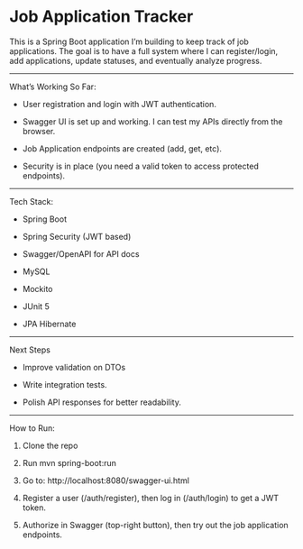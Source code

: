# Job Application Tracker


This is a Spring Boot application I’m building to keep track of job applications. The goal is to have a full system where I can register/login, add applications, update statuses, and eventually analyze progress.

---

What’s Working So Far:

* User registration and login with JWT authentication.

* Swagger UI is set up and working. I can test my APIs directly from the browser.

* Job Application endpoints are created (add, get, etc).

* Security is in place (you need a valid token to access protected endpoints).

---

Tech Stack:

* Spring Boot

* Spring Security (JWT based)

* Swagger/OpenAPI for API docs

* MySQL
* Mockito
* JUnit 5
* JPA Hibernate

---

Next Steps


* Improve validation on DTOs

* Write integration tests.

* Polish API responses for better readability.

---

How to Run:

1) Clone the repo

2) Run mvn spring-boot:run

3) Go to: http://localhost:8080/swagger-ui.html

4) Register a user (/auth/register), then log in (/auth/login) to get a JWT token.

5) Authorize in Swagger (top-right button), then try out the job application endpoints.